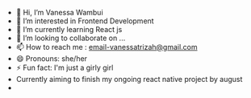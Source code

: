 - 👋 Hi, I’m Vanessa Wambui
- 👀 I’m interested in Frontend Development
- 🌱 I’m currently learning React js
- 💞️ I’m looking to collaborate on ...
- 📫 How to reach me : email-vanessatrizah@gmail.com
- 😄 Pronouns: she/her
- ⚡ Fun fact: I'm just a girly girl
- Currently aiming to finish my ongoing react native project by august
- 

<!---
vanessatrizah/vanessatrizah is a ✨ special ✨ repository because its `README.md` (this file) appears on your GitHub profile.
You can click the Preview link to take a look at your changes.
--->

